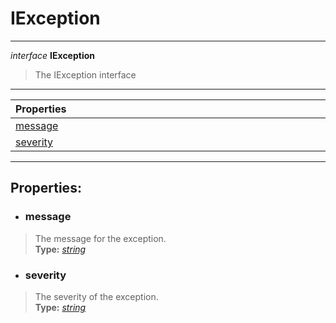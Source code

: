 # IException  
---  
*interface* **IException**   
> The IException interface  
---
| Properties <img width=1000/> |   
| :--- |   
| [message](#message) |   
| [severity](#severity) |   
---  
## Properties:  
- ### message  
> The message for the exception.  
> **Type:** *[string](https://developer.mozilla.org/en-US/docs/Web/JavaScript/Reference/Global_Objects/string)*  
- ### severity  
> The severity of the exception.  
> **Type:** *[string](https://developer.mozilla.org/en-US/docs/Web/JavaScript/Reference/Global_Objects/string)*  
